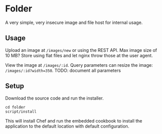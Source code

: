 # Folder

A very simple, very insecure image and file host for internal usage.

## Usage

Upload an image at `/images/new` or using the REST API.
Max image size of 10 MB? Store using flat files and let nginx throw those at the user agent.

View the image at `/images/:id`.
Query parameters can resize the image: `/images/:id?width=350`.
TODO: document all parameters

## Setup

Download the source code and run the installer.

    cd folder
    script/install

This will install Chef and run the embedded cookbook to install the application to the default location with default configuration.
